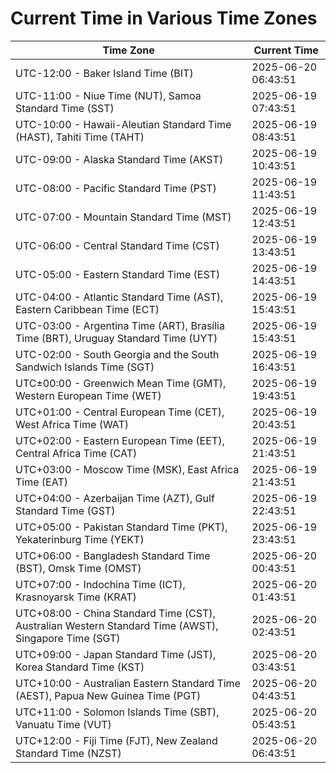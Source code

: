 # Current Time in Various Time Zones

| Time Zone | Current Time |
|-----------|--------------|
| UTC-12:00 - Baker Island Time (BIT) | 2025-06-20 06:43:51 |
| UTC-11:00 - Niue Time (NUT), Samoa Standard Time (SST) | 2025-06-19 07:43:51 |
| UTC-10:00 - Hawaii-Aleutian Standard Time (HAST), Tahiti Time (TAHT) | 2025-06-19 08:43:51 |
| UTC-09:00 - Alaska Standard Time (AKST) | 2025-06-19 10:43:51 |
| UTC-08:00 - Pacific Standard Time (PST) | 2025-06-19 11:43:51 |
| UTC-07:00 - Mountain Standard Time (MST) | 2025-06-19 12:43:51 |
| UTC-06:00 - Central Standard Time (CST) | 2025-06-19 13:43:51 |
| UTC-05:00 - Eastern Standard Time (EST) | 2025-06-19 14:43:51 |
| UTC-04:00 - Atlantic Standard Time (AST), Eastern Caribbean Time (ECT) | 2025-06-19 15:43:51 |
| UTC-03:00 - Argentina Time (ART), Brasília Time (BRT), Uruguay Standard Time (UYT) | 2025-06-19 15:43:51 |
| UTC-02:00 - South Georgia and the South Sandwich Islands Time (SGT) | 2025-06-19 16:43:51 |
| UTC±00:00 - Greenwich Mean Time (GMT), Western European Time (WET) | 2025-06-19 19:43:51 |
| UTC+01:00 - Central European Time (CET), West Africa Time (WAT) | 2025-06-19 20:43:51 |
| UTC+02:00 - Eastern European Time (EET), Central Africa Time (CAT) | 2025-06-19 21:43:51 |
| UTC+03:00 - Moscow Time (MSK), East Africa Time (EAT) | 2025-06-19 21:43:51 |
| UTC+04:00 - Azerbaijan Time (AZT), Gulf Standard Time (GST) | 2025-06-19 22:43:51 |
| UTC+05:00 - Pakistan Standard Time (PKT), Yekaterinburg Time (YEKT) | 2025-06-19 23:43:51 |
| UTC+06:00 - Bangladesh Standard Time (BST), Omsk Time (OMST) | 2025-06-20 00:43:51 |
| UTC+07:00 - Indochina Time (ICT), Krasnoyarsk Time (KRAT) | 2025-06-20 01:43:51 |
| UTC+08:00 - China Standard Time (CST), Australian Western Standard Time (AWST), Singapore Time (SGT) | 2025-06-20 02:43:51 |
| UTC+09:00 - Japan Standard Time (JST), Korea Standard Time (KST) | 2025-06-20 03:43:51 |
| UTC+10:00 - Australian Eastern Standard Time (AEST), Papua New Guinea Time (PGT) | 2025-06-20 04:43:51 |
| UTC+11:00 - Solomon Islands Time (SBT), Vanuatu Time (VUT) | 2025-06-20 05:43:51 |
| UTC+12:00 - Fiji Time (FJT), New Zealand Standard Time (NZST) | 2025-06-20 06:43:51 |
